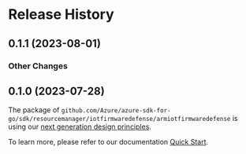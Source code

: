 # Release History

## 0.1.1 (2023-08-01)
### Other Changes


## 0.1.0 (2023-07-28)

The package of `github.com/Azure/azure-sdk-for-go/sdk/resourcemanager/iotfirmwaredefense/armiotfirmwaredefense` is using our [next generation design principles](https://azure.github.io/azure-sdk/general_introduction.html).

To learn more, please refer to our documentation [Quick Start](https://aka.ms/azsdk/go/mgmt).